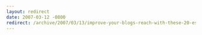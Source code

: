 ```yaml
---
layout: redirect
date: 2007-03-12 -0800
redirect: /archive/2007/03/13/improve-your-blogs-reach-with-these-20-essential-web-utilities.aspx/
---
```

